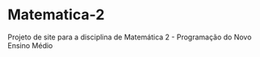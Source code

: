 # Matematica-2
Projeto de site para a disciplina de Matemática 2 - Programação do Novo Ensino Médio
